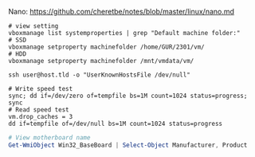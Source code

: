Nano: https://github.com/cheretbe/notes/blob/master/linux/nano.md

```shell
# view setting
vboxmanage list systemproperties | grep "Default machine folder:"
# SSD
vboxmanage setproperty machinefolder /home/GUR/2301/vm/
# HDD
vboxmanage setproperty machinefolder /mnt/vmdata/vm/

ssh user@host.tld -o "UserKnownHostsFile /dev/null"

# Write speed test
sync; dd if=/dev/zero of=tempfile bs=1M count=1024 status=progress; sync
# Read speed test
vm.drop_caches = 3
dd if=tempfile of=/dev/null bs=1M count=1024 status=progress
```
```powershell
# View motherboard name
Get-WmiObject Win32_BaseBoard | Select-Object Manufacturer, Product
```

